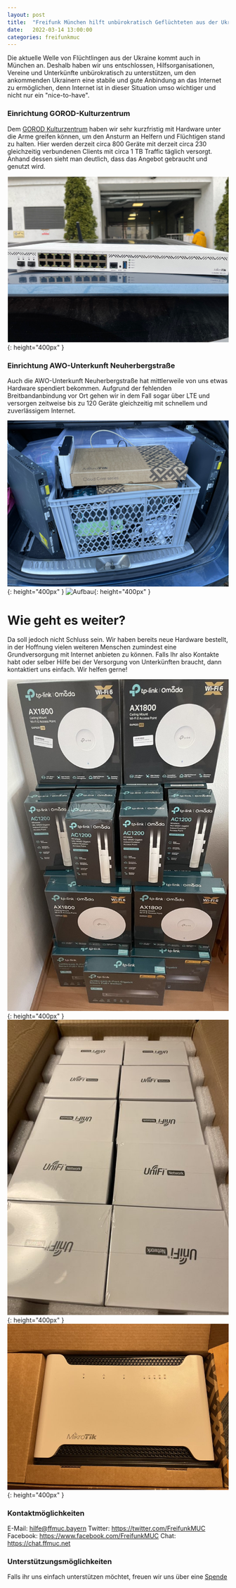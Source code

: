 ```yaml
---
layout: post
title:  "Freifunk München hilft unbürokratisch Geflüchteten aus der Ukraine"
date:   2022-03-14 13:00:00
categories: freifunkmuc
---
```


Die aktuelle Welle von Flüchtlingen aus der Ukraine kommt auch in München an. Deshalb haben wir uns entschlossen, Hilfsorganisationen, Vereine und Unterkünfte unbürokratisch zu unterstützen, um den ankommenden Ukrainern eine stabile und gute Anbindung an das Internet zu ermöglichen, denn Internet ist in dieser Situation umso wichtiger und nicht nur ein "nice-to-have".

### Einrichtung GOROD-Kulturzentrum

Dem [GOROD Kulturzentrum](https://de.newgorod.org) haben wir sehr kurzfristig mit Hardware unter die Arme greifen können, um den Ansturm an Helfern und Flüchtigen stand zu halten.
Hier werden derzeit circa 800 Geräte mit derzeit circa 230 gleichzeitig verbundenen Clients mit circa 1 TB Traffic täglich versorgt. Anhand dessen sieht man deutlich, dass das Angebot gebraucht und genutzt wird.


![Switch](/assets/posts/2022-03-14-gorod.png){: height="400px" }
### Einrichtung AWO-Unterkunft Neuherbergstraße

Auch die AWO-Unterkunft Neuherbergstraße hat mittlerweile von uns etwas Hardware spendiert bekommen. Aufgrund der fehlenden Breitbandanbindung vor Ort gehen wir in dem Fall sogar über LTE und versorgen zeitweise bis zu 120 Geräte gleichzeitig mit schnellem und zuverlässigem Internet.

![Hardware](/assets/posts/2022-03-14-awo-01.jpg){: height="400px" }
![Aufbau](/assets/posts/2022-03-14-awo-02.jpg){: height="400px" }

# Wie geht es weiter?

Da soll jedoch nicht Schluss sein. Wir haben bereits neue Hardware bestellt, in der Hoffnung vielen weiteren Menschen zumindest eine Grundversorgung mit Internet anbieten zu können. Falls Ihr also Kontakte habt oder selber Hilfe bei der Versorgung von Unterkünften braucht, dann kontaktiert uns einfach. Wir helfen gerne!

![TP-Link](/assets/posts/2022-03-14-tplink.jpg){: height="400px" }
![UniFi](/assets/posts/2022-03-14-unifi.jpg){: height="400px" }
![Mikrotik](/assets/posts/2022-03-14-mikrotik.jpg){: height="400px" }


### Kontaktmöglichkeiten

E-Mail: hilfe@ffmuc.bayern
Twitter: https://twitter.com/FreifunkMUC
Facebook: https://www.facebook.com/FreifunkMUC
Chat: https://chat.ffmuc.net

### Unterstützungsmöglichkeiten

Falls ihr uns einfach unterstützen möchtet, freuen wir uns über eine [Spende](https://www.ffmuc.net/spenden/)